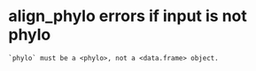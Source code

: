 # align_phylo errors if input is not phylo

    `phylo` must be a <phylo>, not a <data.frame> object.

